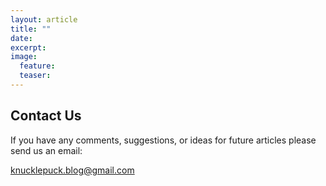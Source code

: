 ```yaml
---
layout: article
title: ""
date: 
excerpt: 
image:
  feature: 
  teaser:
---
```


## Contact Us

If you have any comments, suggestions, or ideas for future articles please send us an email: 

knucklepuck.blog@gmail.com 
